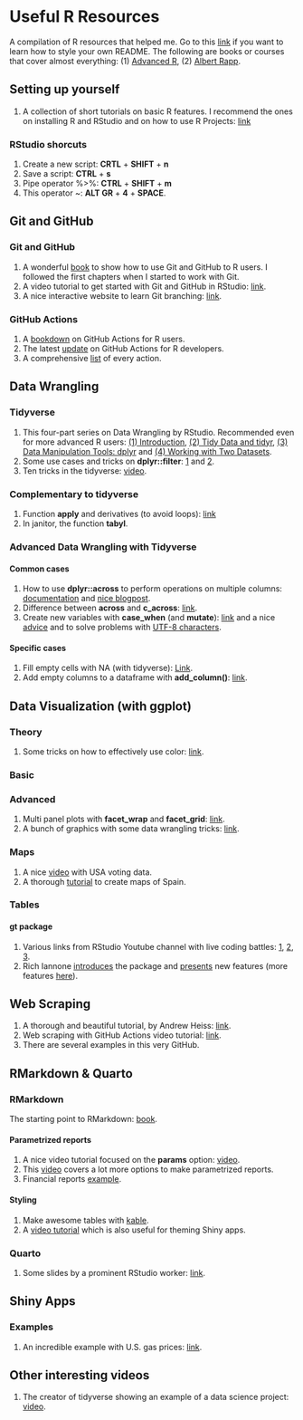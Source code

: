 # Useful R Resources
A compilation of R resources that helped me. Go to this [link](https://docs.github.com/es/get-started/writing-on-github/getting-started-with-writing-and-formatting-on-github/basic-writing-and-formatting-syntax) if you want to learn how to style your own README.
The following are books or courses that cover almost everything: (1) [Advanced R](https://adv-r.hadley.nz/), (2) [Albert Rapp](https://yards.albert-rapp.de/index.html).

## Setting up yourself
1. A collection of short tutorials on basic R features. I recommend the ones on installing R and RStudio and on how to use R Projects: [link](https://alexd106.github.io/intro2R/howto.html#rstudio_proj-vid)

### RStudio shorcuts
1. Create a new script: **CRTL** + **SHIFT** + **n**
2. Save a script: **CTRL** + **s**
3. Pipe operator %>%: **CTRL** + **SHIFT** + **m**
4. This operator ~: **ALT GR** + **4** + **SPACE**.

## Git and GitHub

### Git and GitHub
1. A wonderful [book](https://happygitwithr.com/index.html) to show how to use Git and GitHub to R users. I followed the first chapters when I started to work with Git.
2. A video tutorial to get started with Git and GitHub in RStudio: [link](https://www.youtube.com/watch?v=jN6tvgt3GK8).
3. A nice interactive website to learn Git branching: [link](https://learngitbranching.js.org/?locale=es_ES).

### GitHub Actions
1. A [bookdown](https://orchid00.github.io/actions_sandbox/) on GitHub Actions for R users.
2. The latest [update](https://www.tidyverse.org/blog/2022/06/actions-2-0-0/) on GitHub Actions for R developers.
3. A comprehensive [list](https://github.com/r-lib/actions) of every action.

## Data Wrangling

### Tidyverse
1. This four-part series on Data Wrangling by RStudio. Recommended even for more advanced R users: [(1) Introduction](https://www.youtube.com/watch?v=jOd65mR1zfw), [(2) Tidy Data and tidyr](https://www.youtube.com/watch?v=1ELALQlO-yM), [(3) Data Manipulation Tools: dplyr](https://www.youtube.com/watch?v=Zc_ufg4uW4U&t=393s) and [(4) Working with Two Datasets](https://www.youtube.com/watch?v=AuBgYDCg1Cg).
2. Some use cases and tricks on **dplyr::filter**: [1](https://sebastiansauer.github.io/dplyr_filter/) and [2](https://blog.exploratory.io/filter-data-with-dplyr-76cf5f1a258e).
3. Ten tricks in the tidyverse: [video](https://www.youtube.com/watch?v=NDHSBUN_rVU).

### Complementary to tidyverse
1. Function **apply** and derivatives (to avoid loops): [link](https://www.guru99.com/r-apply-sapply-tapply.html)
2. In janitor, the function **tabyl**.

### Advanced Data Wrangling with Tidyverse

#### Common cases
1. How to use **dplyr::across** to perform operations on multiple columns: [documentation](https://dplyr.tidyverse.org/articles/colwise.html#if-_at-_all) and [nice blogpost](https://willhipson.netlify.app/post/dplyr_across/dplyr_across/).
2. Difference between **across** and **c_across**: [link](https://community.rstudio.com/t/when-to-use-c-across-instead-of-across/74582).
3. Create new variables with **case_when** (and **mutate**): [link](https://www.statology.org/conditional-mutating-r/) and a nice [advice](https://stackoverflow.com/questions/39257820/keep-value-if-not-in-case-when-statement) and to solve problems with [UTF-8 characters](https://stackoverflow.com/questions/52007491/how-to-find-french-utf-8-accent-character-in-r-with-the-simple-character-using-s). 

#### Specific cases
1. Fill empty cells with NA (with tidyverse): [Link](https://www.codingprof.com/3-ways-to-replace-blanks-with-nas-in-r-examples/).
2. Add empty columns to a dataframe with **add_column()**: [link](https://www.marsja.se/how-to-add-an-empty-column-to-dataframe-in-r-with-tibble/).

## Data Visualization (with ggplot)

### Theory
1. Some tricks on how to effectively use color: [link](https://albert-rapp.de/posts/ggplot2-tips/07_four_ways_colors_more_efficiently/07_four_ways_colors_more_efficiently.html).

### Basic

### Advanced
1. Multi panel plots with **facet_wrap** and **facet_grid**: [link](http://zevross.com/blog/2019/04/02/easy-multi-panel-plots-in-r-using-facet_wrap-and-facet_grid-from-ggplot2/).
2. A bunch of graphics with some data wrangling tricks: [link](https://www.brodrigues.co/blog/2020-04-12-basic_ggplot2/).

### Maps
1. A nice [video](https://www.youtube.com/watch?v=D5OBWBM5kwk) with USA voting data.
2. A thorough [tutorial](https://www.modeldifferently.com/2020/10/como-dibujar-mapas-en-r/) to create maps of Spain.

### Tables

#### gt package

1. Various links from RStudio Youtube channel with live coding battles: [1](https://www.youtube.com/watch?v=-c_PUee8Cu0), [2](youtube.com/watch?v=sRxdutTgyDE), [3](https://www.youtube.com/watch?v=tIB_N0nUfNs).
2. Rich Iannone [introduces](https://www.youtube.com/watch?v=z0UGmMOxl-c) the package and [presents](https://www.youtube.com/watch?v=F5TV9uWCJps) new features (more features [here](https://www.youtube.com/watch?v=QbcAX3ayyzk)).

## Web Scraping
1. A thorough and beautiful tutorial, by Andrew Heiss: [link](https://talks.andrewheiss.com/2022-seacen/presentation/#/title-slide).
2. Web scraping with GitHub Actions video tutorial: [link](https://www.youtube.com/watch?v=N3NrWMxeeJQ).
3. There are several examples in this very GitHub.

## RMarkdown & Quarto

### RMarkdown
The starting point to RMarkdown: [book](https://bookdown.org/yihui/rmarkdown/).

#### Parametrized reports
1. A nice video tutorial focused on the **params** option: [video](https://www.youtube.com/watch?v=oFKb8WYDLB0&t=613s).
2. This [video](https://www.youtube.com/watch?v=DkQEpqySylc) covers a lot more options to make parametrized reports.
3. Financial reports [example](https://www.youtube.com/watch?v=JsaGSrM8aZ0).

#### Styling
1. Make awesome tables with [kable](https://cran.r-project.org/web/packages/kableExtra/vignettes/awesome_table_in_pdf.pdf).
2. A [video tutorial](https://www.youtube.com/watch?v=z-uFVfsaVzc) which is also useful for theming Shiny apps.

### Quarto
1. Some slides by a prominent RStudio worker: [link](https://thomasmock.quarto.pub/reports-presentations/#/title-slide).

## Shiny Apps

### Examples
1. An incredible example with U.S. gas prices: [link](https://github.com/kcuilla/USgasprices).

## Other interesting videos
1. The creator of tidyverse showing an example of a data science project: [video](https://www.youtube.com/watch?v=go5Au01Jrvs).
